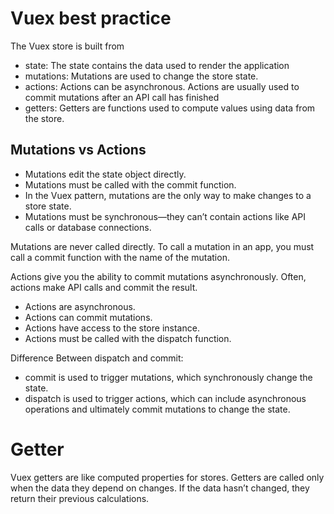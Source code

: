 
# Vuex best practice

The Vuex store is built from 
- state: The state contains the data used to render the application
- mutations: Mutations are used to change the store state.
- actions: Actions can be asynchronous. Actions are usually used to commit mutations after an API call has finished 
- getters: Getters are functions used to compute values using data from the store.


## Mutations vs Actions
- Mutations edit the state object directly.
- Mutations must be called with the commit function.
- In the Vuex pattern, mutations are the only way to make changes to a store state.
- Mutations must be synchronous—they can’t contain actions like API calls or database connections.

Mutations are never called directly. To call a mutation in an app, you must call a commit
function with the name of the mutation.

Actions give you the ability to commit mutations asynchronously. Often, actions
make API calls and commit the result.
- Actions are asynchronous.
- Actions can commit mutations.
- Actions have access to the store instance.
- Actions must be called with the dispatch function.

Difference Between dispatch and commit:
- commit is used to trigger mutations, which synchronously change the state.
- dispatch is used to trigger actions, which can include asynchronous operations and ultimately commit mutations to change the state.


# Getter
Vuex getters are like computed properties for stores.
Getters are called only when the data they depend on changes. If the data hasn’t
changed, they return their previous calculations.
